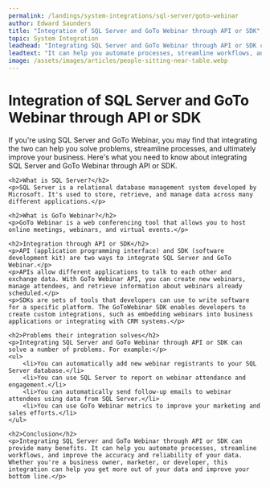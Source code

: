 ```yaml
---
permalink: /landings/system-integrations/sql-server/goto-webinar
author: Edward Saunders
title: "Integration of SQL Server and GoTo Webinar through API or SDK"
topic: System Integration
leadhead: "Integrating SQL Server and GoTo Webinar through API or SDK can provide many benefits"
leadtext: "It can help you automate processes, streamline workflows, and improve the accuracy and reliability of your data. Whether you're a business owner, marketer, or developer, this integration can help you get more out of your data and improve your bottom line."
image: /assets/images/articles/people-sitting-near-table.webp
---
```

<div class="arttext">	<h1>Integration of SQL Server and GoTo Webinar through API or SDK</h1>
	<p>If you're using SQL Server and GoTo Webinar, you may find that integrating the two can help you solve problems, streamline processes, and ultimately improve your business. Here's what you need to know about integrating SQL Server and GoTo Webinar through API or SDK.</p>

	<h2>What is SQL Server?</h2>
	<p>SQL Server is a relational database management system developed by Microsoft. It's used to store, retrieve, and manage data across many different applications.</p>

	<h2>What is GoTo Webinar?</h2>
	<p>GoTo Webinar is a web conferencing tool that allows you to host online meetings, webinars, and virtual events.</p>

	<h2>Integration through API or SDK</h2>
	<p>API (application programming interface) and SDK (software development kit) are two ways to integrate SQL Server and GoTo Webinar.</p>
	<p>APIs allow different applications to talk to each other and exchange data. With GoTo Webinar API, you can create new webinars, manage attendees, and retrieve information about webinars already scheduled.</p>
	<p>SDKs are sets of tools that developers can use to write software for a specific platform. The GoToWebinar SDK enables developers to create custom integrations, such as embedding webinars into business applications or integrating with CRM systems.</p>

	<h2>Problems their integration solves</h2>
	<p>Integrating SQL Server and GoTo Webinar through API or SDK can solve a number of problems. For example:</p>
	<ul>
		<li>You can automatically add new webinar registrants to your SQL Server database.</li>
		<li>You can use SQL Server to report on webinar attendance and engagement.</li>
		<li>You can automatically send follow-up emails to webinar attendees using data from SQL Server.</li>
		<li>You can use GoTo Webinar metrics to improve your marketing and sales efforts.</li>
	</ul>

	<h2>Conclusion</h2>
	<p>Integrating SQL Server and GoTo Webinar through API or SDK can provide many benefits. It can help you automate processes, streamline workflows, and improve the accuracy and reliability of your data. Whether you're a business owner, marketer, or developer, this integration can help you get more out of your data and improve your bottom line.</p>

</div>